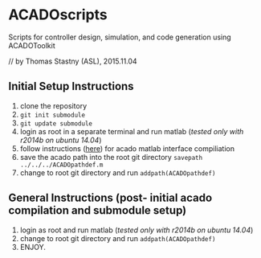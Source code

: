 # ACADOscripts
Scripts for controller design, simulation, and code generation using ACADOToolkit

// by Thomas Stastny (ASL), 2015.11.04


## Initial Setup Instructions

1. clone the repository
2. ```git init submodule```
3. ```git update submodule```
4. login as root in a separate terminal and run matlab (*tested only with r2014b on ubuntu 14.04*)
5. follow instructions ([here](http://acado.github.io/matlab_overview.html)) for acado matlab interface compiliation
6. save the acado path into the root git directory `savepath ../../../ACADOpathdef.m`
7. change to root git directory and run `addpath(ACADOpathdef)`

## General Instructions (post- initial acado compilation and submodule setup)

1. login as root and run matlab (*tested only with r2014b on ubuntu 14.04*)
2. change to root git directory and run `addpath(ACADOpathdef)`
3. ENJOY.
